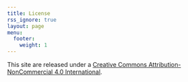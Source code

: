 ```yaml
---
title: License 
rss_ignore: true
layout: page
menu:
  footer:
    weight: 1
---
```


This site are released under a [Creative Commons Attribution-NonCommercial 4.0 International](https://creativecommons.org/licenses/by-nc/4.0/).

